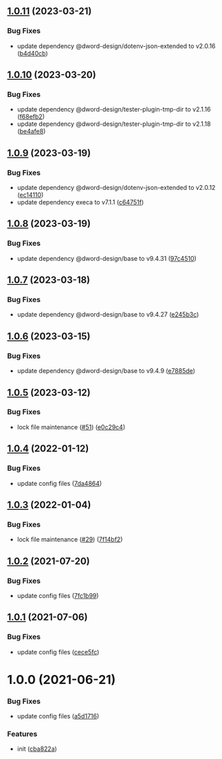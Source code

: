 ## [1.0.11](https://github.com/dword-design/tester-plugin-firebase/compare/v1.0.10...v1.0.11) (2023-03-21)


### Bug Fixes

* update dependency @dword-design/dotenv-json-extended to v2.0.16 ([b4d40cb](https://github.com/dword-design/tester-plugin-firebase/commit/b4d40cbf22a23fd9b095609045d24b61c7a57f71))

## [1.0.10](https://github.com/dword-design/tester-plugin-firebase/compare/v1.0.9...v1.0.10) (2023-03-20)


### Bug Fixes

* update dependency @dword-design/tester-plugin-tmp-dir to v2.1.16 ([f68efb2](https://github.com/dword-design/tester-plugin-firebase/commit/f68efb2873c76ee31e06f9eb9faa4f6f229175a1))
* update dependency @dword-design/tester-plugin-tmp-dir to v2.1.18 ([be4afe8](https://github.com/dword-design/tester-plugin-firebase/commit/be4afe80294bed8dc2942a0dcce6486b05107779))

## [1.0.9](https://github.com/dword-design/tester-plugin-firebase/compare/v1.0.8...v1.0.9) (2023-03-19)


### Bug Fixes

* update dependency @dword-design/dotenv-json-extended to v2.0.12 ([ec14110](https://github.com/dword-design/tester-plugin-firebase/commit/ec1411064d4cf955e346aff467dac4e2e86487d1))
* update dependency execa to v7.1.1 ([c64751f](https://github.com/dword-design/tester-plugin-firebase/commit/c64751f5875e78ec509f2fdfa996499b189e6071))

## [1.0.8](https://github.com/dword-design/tester-plugin-firebase/compare/v1.0.7...v1.0.8) (2023-03-19)


### Bug Fixes

* update dependency @dword-design/base to v9.4.31 ([97c4510](https://github.com/dword-design/tester-plugin-firebase/commit/97c4510989ec56073967d18ef883dbe8c2b4eb08))

## [1.0.7](https://github.com/dword-design/tester-plugin-firebase/compare/v1.0.6...v1.0.7) (2023-03-18)


### Bug Fixes

* update dependency @dword-design/base to v9.4.27 ([e245b3c](https://github.com/dword-design/tester-plugin-firebase/commit/e245b3c1a24120a8d8f3d98c1d00b7596f67ccff))

## [1.0.6](https://github.com/dword-design/tester-plugin-firebase/compare/v1.0.5...v1.0.6) (2023-03-15)


### Bug Fixes

* update dependency @dword-design/base to v9.4.9 ([e7885de](https://github.com/dword-design/tester-plugin-firebase/commit/e7885de831471c48d4ddcf4b222e0c71da53c8bb))

## [1.0.5](https://github.com/dword-design/tester-plugin-firebase/compare/v1.0.4...v1.0.5) (2023-03-12)


### Bug Fixes

* lock file maintenance ([#51](https://github.com/dword-design/tester-plugin-firebase/issues/51)) ([e0c29c4](https://github.com/dword-design/tester-plugin-firebase/commit/e0c29c4989f820169b70b230507ad0b46719f1d0))

## [1.0.4](https://github.com/dword-design/tester-plugin-firebase/compare/v1.0.3...v1.0.4) (2022-01-12)


### Bug Fixes

* update config files ([7da4864](https://github.com/dword-design/tester-plugin-firebase/commit/7da4864a976f4849000c9c1c9d065f60a4049c8f))

## [1.0.3](https://github.com/dword-design/tester-plugin-firebase/compare/v1.0.2...v1.0.3) (2022-01-04)


### Bug Fixes

* lock file maintenance ([#29](https://github.com/dword-design/tester-plugin-firebase/issues/29)) ([7f14bf2](https://github.com/dword-design/tester-plugin-firebase/commit/7f14bf2d535ab986fc0d674539949f8550701cfc))

## [1.0.2](https://github.com/dword-design/tester-plugin-firebase/compare/v1.0.1...v1.0.2) (2021-07-20)


### Bug Fixes

* update config files ([7fc1b99](https://github.com/dword-design/tester-plugin-firebase/commit/7fc1b99c88ea1367a56448f31c80a555ae47077e))

## [1.0.1](https://github.com/dword-design/tester-plugin-firebase/compare/v1.0.0...v1.0.1) (2021-07-06)


### Bug Fixes

* update config files ([cece5fc](https://github.com/dword-design/tester-plugin-firebase/commit/cece5fcbce63bf3a310fc97058838e85713889ef))

# 1.0.0 (2021-06-21)


### Bug Fixes

* update config files ([a5d1716](https://github.com/dword-design/tester-plugin-firebase/commit/a5d17162d79f3ba6af1fe06d2ee9e9494e49ddda))


### Features

* init ([cba822a](https://github.com/dword-design/tester-plugin-firebase/commit/cba822a52e24183e8ec7cc5693ec426bb7ac036c))
